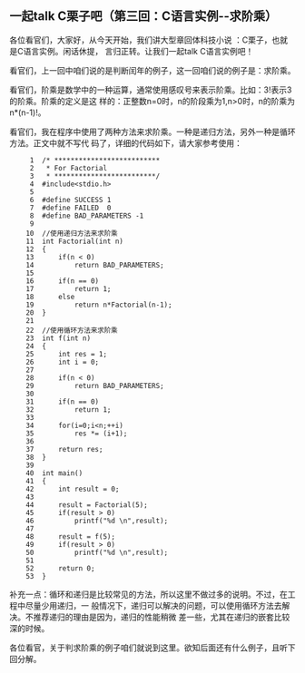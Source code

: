 ## 一起talk C栗子吧（第三回：C语言实例--求阶乘）
 
 各位看官们，大家好，从今天开始，我们讲大型章回体科技小说 ：C栗子，也就是C语言实例。闲话休提，
言归正转。让我们一起talk C语言实例吧！  
 
 看官们，上一回中咱们说的是判断闰年的例子，这一回咱们说的例子是：求阶乘。 
  
 看官们，阶乘是数学中的一种运算，通常使用感叹号来表示阶乘。比如：3!表示3的阶乘。阶乘的定义是这
样的：正整数n=0时，n的阶段乘为1,n>0时，n的阶乘为n*(n-1)!。 
 
 看官们，我在程序中使用了两种方法来求阶乘。一种是递归方法，另外一种是循环方法。正文中就不写代
码了，详细的代码如下，请大家参考使用： 
 
```
     1	/* **************************
     2	 * For Factorial
     3	 * *************************/
     4	#include<stdio.h>
     5	
     6	#define SUCCESS 1
     7	#define FAILED  0
     8	#define BAD_PARAMETERS -1
     9	
    10	//使用递归方法来求阶乘
    11	int Factorial(int n)
    12	{
    13		if(n < 0)
    14			return BAD_PARAMETERS;
    15	
    16		if(n == 0)
    17			return 1;
    18		else
    19			return n*Factorial(n-1);
    20	}
    21	
    22	//使用循环方法来求阶乘
    23	int f(int n)
    24	{
    25		int res = 1;
    26		int i = 0;
    27	
    28		if(n < 0)
    29			return BAD_PARAMETERS;
    30	
    31		if(n == 0)
    32			return 1;
    33	
    34		for(i=0;i<n;++i)
    35			res *= (i+1);
    36	
    37		return res;
    38	}
    39	
    40	int main()
    41	{
    42		int result = 0;
    43		
    44		result = Factorial(5);
    45		if(result > 0)
    46			printf("%d \n",result);
    47	
    48		result = f(5);
    49		if(result > 0)
    50			printf("%d \n",result);
    51	
    52		return 0;
    53	}

```

 补充一点：循环和递归是比较常见的方法，所以这里不做过多的说明。不过，在工程中尽量少用递归，一
般情况下，递归可以解决的问题，可以使用循环方法去解决。不推荐递归的理由是因为，递归的性能稍微
差一些，尤其在递归的嵌套比较深的时候。 

 各位看官，关于判求阶乘的例子咱们就说到这里。欲知后面还有什么例子，且听下回分解。 
